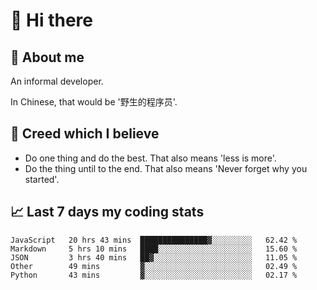 # 👋 Hi there

## :speech_balloon: About me

An informal developer.

In Chinese, that would be '野生的程序员'.

## :see_no_evil: Creed which I believe

- Do one thing and do the best. That also means 'less is more'.
- Do the thing until to the end. That also means 'Never forget why you started'.

## :chart_with_upwards_trend: Last 7 days my coding stats

<!--START_SECTION:waka-->
```text
JavaScript   20 hrs 43 mins  ███████████████▓░░░░░░░░░   62.42 % 
Markdown     5 hrs 10 mins   ████░░░░░░░░░░░░░░░░░░░░░   15.60 % 
JSON         3 hrs 40 mins   ██▓░░░░░░░░░░░░░░░░░░░░░░   11.05 % 
Other        49 mins         ▓░░░░░░░░░░░░░░░░░░░░░░░░   02.49 % 
Python       43 mins         ▓░░░░░░░░░░░░░░░░░░░░░░░░   02.17 % 
```
<!--END_SECTION:waka-->
